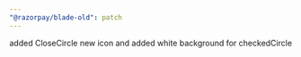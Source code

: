 ```yaml
---
"@razorpay/blade-old": patch
---
```


added CloseCircle new icon and added white background for checkedCircle
